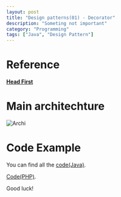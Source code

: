 ```yaml
---
layout: post
title: "Design patterns(01) - Decorator"
description: "Someting not important"
category: "Programming"
tags: ["Java", "Design Pattern"]
---
```


# Reference

**[Head First](http://oreilly.com/catalog/hfdesignpat/chapter/ch03.pdf)**

# Main architechture

![Archi](http://media-cache-ak0.pinimg.com/originals/b9/7c/0a/b97c0a184cf56812f329d139276e45e4.jpg)

# Code Example

You can find all the [code(Java)](https://github.com/jesusjzp/design_patterns/tree/master/src/decorator).

[Code(PHP)](https://github.com/jesusjzp/design_patterns/tree/master/src/decorator.php).

Good luck!
